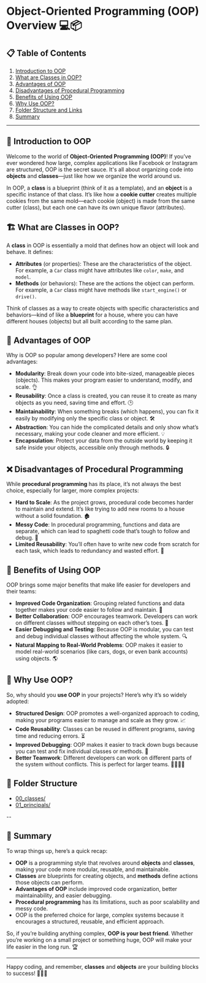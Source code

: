 # Object-Oriented Programming (OOP) Overview 💻📦

## 📋 Table of Contents
1. [Introduction to OOP](#introduction-to-oop)
2. [What are Classes in OOP?](#what-are-classes-in-oop)
3. [Advantages of OOP](#advantages-of-oop)
4. [Disadvantages of Procedural Programming](#disadvantages-of-procedural-programming)
5. [Benefits of Using OOP](#benefits-of-using-oop)
6. [Why Use OOP?](#why-use-oop)
7. [Folder Structure and Links](#folder-structure-and-links)
8. [Summary](#summary)

---

## 📝 Introduction to OOP

Welcome to the world of **Object-Oriented Programming (OOP)**! If you’ve ever wondered how large, complex applications like Facebook or Instagram are structured, OOP is the secret sauce. It's all about organizing code into **objects** and **classes**—just like how we organize the world around us. 

In OOP, a **class** is a blueprint (think of it as a template), and an **object** is a specific instance of that class. It’s like how a **cookie cutter** creates multiple cookies from the same mold—each cookie (object) is made from the same cutter (class), but each one can have its own unique flavor (attributes).

## 🏗️ What are Classes in OOP?

A **class** in OOP is essentially a mold that defines how an object will look and behave. It defines:
- **Attributes** (or properties): These are the characteristics of the object. For example, a `Car` class might have attributes like `color`, `make`, and `model`.
- **Methods** (or behaviors): These are the actions the object can perform. For example, a `Car` class might have methods like `start_engine()` or `drive()`.

Think of classes as a way to create objects with specific characteristics and behaviors—kind of like a **blueprint** for a house, where you can have different houses (objects) but all built according to the same plan.

## 🚀 Advantages of OOP

Why is OOP so popular among developers? Here are some cool advantages:

- **Modularity**: Break down your code into bite-sized, manageable pieces (objects). This makes your program easier to understand, modify, and scale. 👌
- **Reusability**: Once a class is created, you can reuse it to create as many objects as you need, saving time and effort. 🕒
- **Maintainability**: When something breaks (which happens), you can fix it easily by modifying only the specific class or object. 🛠️
- **Abstraction**: You can hide the complicated details and only show what’s necessary, making your code cleaner and more efficient. 💡
- **Encapsulation**: Protect your data from the outside world by keeping it safe inside your objects, accessible only through methods. 🔒

## ❌ Disadvantages of Procedural Programming

While **procedural programming** has its place, it’s not always the best choice, especially for larger, more complex projects:

- **Hard to Scale**: As the project grows, procedural code becomes harder to maintain and extend. It’s like trying to add new rooms to a house without a solid foundation. 🏚️
- **Messy Code**: In procedural programming, functions and data are separate, which can lead to spaghetti code that’s tough to follow and debug. 🍝
- **Limited Reusability**: You’ll often have to write new code from scratch for each task, which leads to redundancy and wasted effort. 🔄

## 🌟 Benefits of Using OOP

OOP brings some major benefits that make life easier for developers and their teams:

- **Improved Code Organization**: Grouping related functions and data together makes your code easier to follow and maintain. 📂
- **Better Collaboration**: OOP encourages teamwork. Developers can work on different classes without stepping on each other’s toes. 👥
- **Easier Debugging and Testing**: Because OOP is modular, you can test and debug individual classes without affecting the whole system. 🔍
- **Natural Mapping to Real-World Problems**: OOP makes it easier to model real-world scenarios (like cars, dogs, or even bank accounts) using objects. 🌎

## 🤔 Why Use OOP?

So, why should you **use OOP** in your projects? Here’s why it’s so widely adopted:

- **Structured Design**: OOP promotes a well-organized approach to coding, making your programs easier to manage and scale as they grow. 📈
- **Code Reusability**: Classes can be reused in different programs, saving time and reducing errors. ⏳
- **Improved Debugging**: OOP makes it easier to track down bugs because you can test and fix individual classes or methods. 🐞
- **Better Teamwork**: Different developers can work on different parts of the system without conflicts. This is perfect for larger teams. 👨‍💻👩‍💻

## 📂 Folder Structure
- [00_classes/](00_classes/)
- [01_principals/](01_principals/)


--
## 🔑 Summary

To wrap things up, here’s a quick recap:

- **OOP** is a programming style that revolves around **objects** and **classes**, making your code more modular, reusable, and maintainable.
- **Classes** are blueprints for creating objects, and **methods** define actions those objects can perform.
- **Advantages of OOP** include improved code organization, better maintainability, and easier debugging.
- **Procedural programming** has its limitations, such as poor scalability and messy code.
- OOP is the preferred choice for large, complex systems because it encourages a structured, reusable, and efficient approach.

So, if you’re building anything complex, **OOP is your best friend**. Whether you’re working on a small project or something huge, OOP will make your life easier in the long run. 🏆

---
Happy coding, and remember, **classes** and **objects** are your building blocks to success! 🚀👨‍💻


